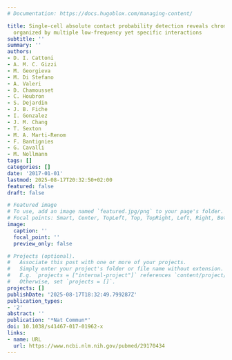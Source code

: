 ```yaml
---
# Documentation: https://docs.hugoblox.com/managing-content/

title: Single-cell absolute contact probability detection reveals chromosomes are
  organized by multiple low-frequency yet specific interactions
subtitle: ''
summary: ''
authors:
- D. I. Cattoni
- A. M. C. Gizzi
- M. Georgieva
- M. Di Stefano
- A. Valeri
- D. Chamousset
- C. Houbron
- S. Dejardin
- J. B. Fiche
- I. Gonzalez
- J. M. Chang
- T. Sexton
- M. A. Marti-Renom
- F. Bantignies
- G. Cavalli
- M. Nollmann
tags: []
categories: []
date: '2017-01-01'
lastmod: 2025-08-17T20:32:50+02:00
featured: false
draft: false

# Featured image
# To use, add an image named `featured.jpg/png` to your page's folder.
# Focal points: Smart, Center, TopLeft, Top, TopRight, Left, Right, BottomLeft, Bottom, BottomRight.
image:
  caption: ''
  focal_point: ''
  preview_only: false

# Projects (optional).
#   Associate this post with one or more of your projects.
#   Simply enter your project's folder or file name without extension.
#   E.g. `projects = ["internal-project"]` references `content/project/deep-learning/index.md`.
#   Otherwise, set `projects = []`.
projects: []
publishDate: '2025-08-17T18:32:49.799287Z'
publication_types:
- '2'
abstract: ''
publication: '*Nat Commun*'
doi: 10.1038/s41467-017-01962-x
links:
- name: URL
  url: https://www.ncbi.nlm.nih.gov/pubmed/29170434
---
```

